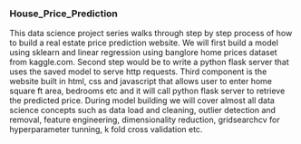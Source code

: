 ### House_Price_Prediction

This data science project series walks through step by step process of how to build a real estate price prediction website. 
We will first build a model using sklearn and linear regression using banglore home prices dataset from kaggle.com. 
Second step would be to write a python flask server that uses the saved model to serve http requests. Third component is the website built in html, 
css and javascript that allows user to enter home square ft area, bedrooms etc and it will call python flask server to retrieve the predicted price. 
During model building we will cover almost all data science concepts such as data load and cleaning,
outlier detection and removal, feature engineering, dimensionality reduction, gridsearchcv for hyperparameter tunning, k fold cross validation etc.
